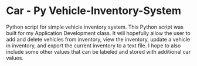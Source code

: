 # Car - Py Vehicle-Inventory-System
Python script for simple vehicle inventory system.
This Python script was built for my Application Development class. It will hopefully allow the user to add and delete vehicles from inventory, view the inventory, update a vehicle in inventory, and export the current inventory to a text file. I hope to also include some other values that can be labeled and stored with additional car values.

